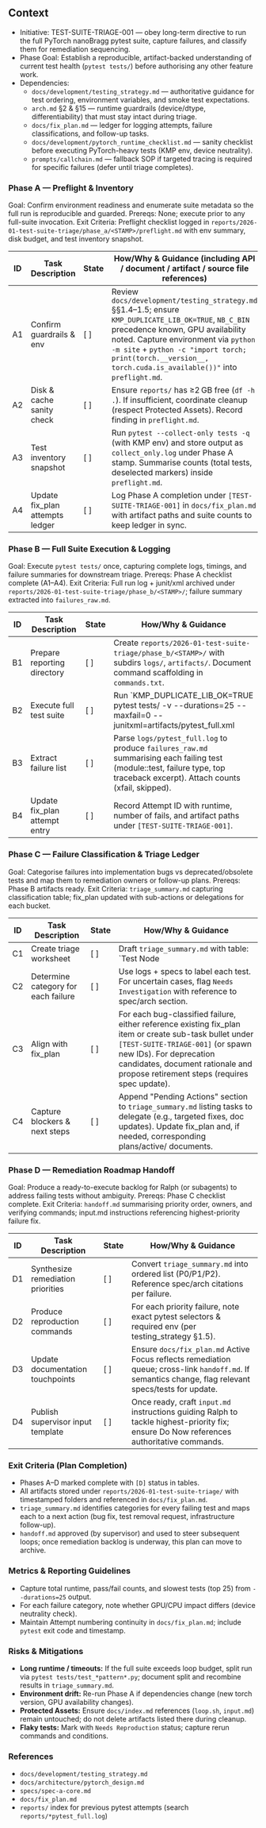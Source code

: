 ## Context
- Initiative: TEST-SUITE-TRIAGE-001 — obey long-term directive to run the full PyTorch nanoBragg pytest suite, capture failures, and classify them for remediation sequencing.
- Phase Goal: Establish a reproducible, artifact-backed understanding of current test health (`pytest tests/`) before authorising any other feature work.
- Dependencies:
  - `docs/development/testing_strategy.md` — authoritative guidance for test ordering, environment variables, and smoke test expectations.
  - `arch.md` §2 & §15 — runtime guardrails (device/dtype, differentiability) that must stay intact during triage.
  - `docs/fix_plan.md` — ledger for logging attempts, failure classifications, and follow-up tasks.
  - `docs/development/pytorch_runtime_checklist.md` — sanity checklist before executing PyTorch-heavy tests (KMP env, device neutrality).
  - `prompts/callchain.md` — fallback SOP if targeted tracing is required for specific failures (defer until triage completes).

### Phase A — Preflight & Inventory
Goal: Confirm environment readiness and enumerate suite metadata so the full run is reproducible and guarded.
Prereqs: None; execute prior to any full-suite invocation.
Exit Criteria: Preflight checklist logged in `reports/2026-01-test-suite-triage/phase_a/<STAMP>/preflight.md` with env summary, disk budget, and test inventory snapshot.

| ID | Task Description | State | How/Why & Guidance (including API / document / artifact / source file references) |
| --- | --- | --- | --- |
| A1 | Confirm guardrails & env | [ ] | Review `docs/development/testing_strategy.md` §§1.4–1.5; ensure `KMP_DUPLICATE_LIB_OK=TRUE`, `NB_C_BIN` precedence known, GPU availability noted. Capture environment via `python -m site` + `python -c "import torch; print(torch.__version__, torch.cuda.is_available())"` into `preflight.md`. |
| A2 | Disk & cache sanity check | [ ] | Ensure `reports/` has ≥2 GB free (`df -h .`). If insufficient, coordinate cleanup (respect Protected Assets). Record finding in `preflight.md`. |
| A3 | Test inventory snapshot | [ ] | Run `pytest --collect-only tests -q` (with KMP env) and store output as `collect_only.log` under Phase A stamp. Summarise counts (total tests, deselected markers) inside `preflight.md`. |
| A4 | Update fix_plan attempts ledger | [ ] | Log Phase A completion under `[TEST-SUITE-TRIAGE-001]` in `docs/fix_plan.md` with artifact paths and suite counts to keep ledger in sync. |

### Phase B — Full Suite Execution & Logging
Goal: Execute `pytest tests/` once, capturing complete logs, timings, and failure summaries for downstream triage.
Prereqs: Phase A checklist complete (A1–A4).
Exit Criteria: Full run log + junit/xml archived under `reports/2026-01-test-suite-triage/phase_b/<STAMP>/`; failure summary extracted into `failures_raw.md`.

| ID | Task Description | State | How/Why & Guidance |
| --- | --- | --- | --- |
| B1 | Prepare reporting directory | [ ] | Create `reports/2026-01-test-suite-triage/phase_b/<STAMP>/` with subdirs `logs/`, `artifacts/`. Document command scaffolding in `commands.txt`. |
| B2 | Execute full test suite | [ ] | Run `KMP_DUPLICATE_LIB_OK=TRUE pytest tests/ -v --durations=25 --maxfail=0 --junitxml=artifacts/pytest_full.xml | tee logs/pytest_full.log`. Capture wall-clock runtime. |
| B3 | Extract failure list | [ ] | Parse `logs/pytest_full.log` to produce `failures_raw.md` summarising each failing test (module::test, failure type, top traceback excerpt). Attach counts (xfail, skipped). |
| B4 | Update fix_plan attempt entry | [ ] | Record Attempt ID with runtime, number of fails, and artifact paths under `[TEST-SUITE-TRIAGE-001]`. |

### Phase C — Failure Classification & Triage Ledger
Goal: Categorise failures into implementation bugs vs deprecated/obsolete tests and map them to remediation owners or follow-up plans.
Prereqs: Phase B artifacts ready.
Exit Criteria: `triage_summary.md` capturing classification table; fix_plan updated with sub-actions or delegations for each bucket.

| ID | Task Description | State | How/Why & Guidance |
| --- | --- | --- | --- |
| C1 | Create triage worksheet | [ ] | Draft `triage_summary.md` with table: `Test Node | Failure Type | Root Cause Hypothesis | Category (Bug/Deprecation/Config) | Next Action | Owner`. Populate initial entries from `failures_raw.md`. |
| C2 | Determine category for each failure | [ ] | Use logs + specs to label each test. For uncertain cases, flag `Needs Investigation` with reference to spec/arch section. |
| C3 | Align with fix_plan | [ ] | For each bug-classified failure, either reference existing fix_plan item or create sub-task bullet under `[TEST-SUITE-TRIAGE-001]` (or spawn new IDs). For deprecation candidates, document rationale and propose retirement steps (requires spec update). |
| C4 | Capture blockers & next steps | [ ] | Append "Pending Actions" section to `triage_summary.md` listing tasks to delegate (e.g., targeted fixes, doc updates). Update fix_plan and, if needed, corresponding plans/active/ documents. |

### Phase D — Remediation Roadmap Handoff
Goal: Produce a ready-to-execute backlog for Ralph (or subagents) to address failing tests without ambiguity.
Prereqs: Phase C checklist complete.
Exit Criteria: `handoff.md` summarising priority order, owners, and verifying commands; input.md instructions referencing highest-priority failure fix.

| ID | Task Description | State | How/Why & Guidance |
| --- | --- | --- | --- |
| D1 | Synthesize remediation priorities | [ ] | Convert `triage_summary.md` into ordered list (P0/P1/P2). Reference spec/arch citations per failure. |
| D2 | Produce reproduction commands | [ ] | For each priority failure, note exact pytest selectors & required env (per testing_strategy §1.5). |
| D3 | Update documentation touchpoints | [ ] | Ensure `docs/fix_plan.md` Active Focus reflects remediation queue; cross-link `handoff.md`. If semantics change, flag relevant specs/tests for update. |
| D4 | Publish supervisor input template | [ ] | Once ready, craft `input.md` instructions guiding Ralph to tackle highest-priority fix; ensure Do Now references authoritative commands. |

### Exit Criteria (Plan Completion)
- Phases A–D marked complete with `[D]` status in tables.
- All artifacts stored under `reports/2026-01-test-suite-triage/` with timestamped folders and referenced in `docs/fix_plan.md`.
- `triage_summary.md` identifies categories for every failing test and maps each to a next action (bug fix, test removal request, infrastructure follow-up).
- `handoff.md` approved (by supervisor) and used to steer subsequent loops; once remediation backlog is underway, this plan can move to archive.

### Metrics & Reporting Guidelines
- Capture total runtime, pass/fail counts, and slowest tests (top 25) from `--durations=25` output.
- For each failure category, note whether GPU/CPU impact differs (device neutrality check).
- Maintain Attempt numbering continuity in `docs/fix_plan.md`; include `pytest` exit code and timestamp.

### Risks & Mitigations
- **Long runtime / timeouts:** If the full suite exceeds loop budget, split run via `pytest tests/test_*pattern*.py`; document split and recombine results in `triage_summary.md`.
- **Environment drift:** Re-run Phase A if dependencies change (new torch version, GPU availability changes).
- **Protected Assets:** Ensure `docs/index.md` references (`loop.sh`, `input.md`) remain untouched; do not delete artifacts listed there during cleanup.
- **Flaky tests:** Mark with `Needs Reproduction` status; capture rerun commands and conditions.

### References
- `docs/development/testing_strategy.md`
- `docs/architecture/pytorch_design.md`
- `specs/spec-a-core.md`
- `docs/fix_plan.md`
- `reports/` index for previous pytest attempts (search `reports/*pytest_full.log`)

